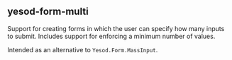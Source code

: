 ## yesod-form-multi

Support for creating forms in which the user can specify how many inputs to submit. Includes support for enforcing a minimum number of values.

Intended as an alternative to `Yesod.Form.MassInput`.